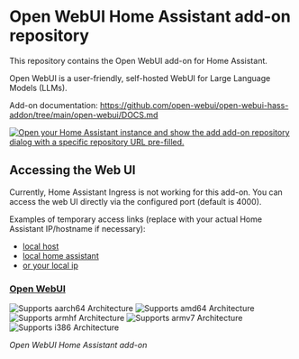# Open WebUI Home Assistant add-on repository

This repository contains the Open WebUI add-on for Home Assistant.

Open WebUI is a user-friendly, self-hosted WebUI for Large Language Models (LLMs).

Add-on documentation: <https://github.com/open-webui/open-webui-hass-addon/tree/main/open-webui/DOCS.md>

[![Open your Home Assistant instance and show the add add-on repository dialog with a specific repository URL pre-filled.](https://my.home-assistant.io/badges/supervisor_add_addon_repository.svg)](https://my.home-assistant.io/redirect/supervisor_add_addon_repository/?repository_url=https%3A%2F%2Fgithub.com%2Fopen-webui%2Fopen-webui-hass-addon)


## Accessing the Web UI

Currently, Home Assistant Ingress is not working for this add-on. You can access the web UI directly via the configured port (default is 4000).

Examples of temporary access links (replace with your actual Home Assistant IP/hostname if necessary):

-   [local host](http://localhost:3000)
-   [local home assistant](http://localhost:3000)
-   [or your local ip](http://192.168.0.26:3000)




### [Open WebUI](./open-webui)

![Supports aarch64 Architecture][aarch64-shield]
![Supports amd64 Architecture][amd64-shield]
![Supports armhf Architecture][armhf-shield]
![Supports armv7 Architecture][armv7-shield]
![Supports i386 Architecture][i386-shield]

_Open WebUI Home Assistant add-on_

[aarch64-shield]: https://img.shields.io/badge/aarch64-yes-green.svg
[amd64-shield]: https://img.shields.io/badge/amd64-yes-green.svg
[armhf-shield]: https://img.shields.io/badge/armhf-yes-green.svg
[armv7-shield]: https://img.shields.io/badge/armv7-yes-green.svg
[i386-shield]: https://img.shields.io/badge/i386-yes-green.svg
